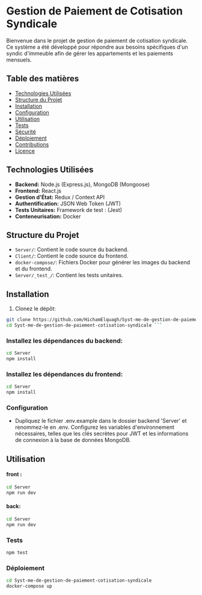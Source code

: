 # Gestion de Paiement de Cotisation Syndicale

Bienvenue dans le projet de gestion de paiement de cotisation syndicale. Ce système a été développé pour répondre aux besoins spécifiques d'un syndic d'immeuble afin de gérer les appartements et les paiements mensuels.

## Table des matières

- [Technologies Utilisées](#technologies-utilisées)
- [Structure du Projet](#structure-du-projet)
- [Installation](#installation)
- [Configuration](#configuration)
- [Utilisation](#utilisation)
- [Tests](#tests)
- [Sécurité](#sécurité)
- [Déploiement](#déploiement)
- [Contributions](#contributions)
- [Licence](#licence)

## Technologies Utilisées

- **Backend:** Node.js (Express.js), MongoDB (Mongoose)
- **Frontend:** React.js
- **Gestion d'État:** Redux / Context API
- **Authentification:** JSON Web Token (JWT)
- **Tests Unitaires:** Framework de test : (Jest)
- **Conteneurisation:** Docker

## Structure du Projet

- `Server/`: Contient le code source du backend.
- `Client/`: Contient le code source du frontend.
- `docker-compose/`: Fichiers Docker pour générer les images du backend et du frontend.
- `Server/_test_/`: Contient les tests unitaires.

## Installation

1. Clonez le dépôt:

```bash
git clone https://github.com/HichamElquagh/Syst-me-de-gestion-de-paiement-cotisation-syndicale.git
cd Syst-me-de-gestion-de-paiement-cotisation-syndicale ```
```
### Installez les dépendances du backend:
```bash
cd Server
npm install
```
### Installez les dépendances du frontend:
```bash
cd Server
npm install
```

### Configuration
- Dupliquez le fichier .env.example dans le dossier backend 'Server' et renommez-le en .env. Configurez les variables d'environnement nécessaires,
 telles que les clés secrètes pour JWT et les informations de connexion à la base de données MongoDB.

## Utilisation
#### front :
```bash
cd Server
npm run dev
```
#### back:
```bash
cd Server
npm run dev
```
### Tests
```bash
npm test
```
### Déploiement
```bash
cd Syst-me-de-gestion-de-paiement-cotisation-syndicale
docker-compose up 
```






